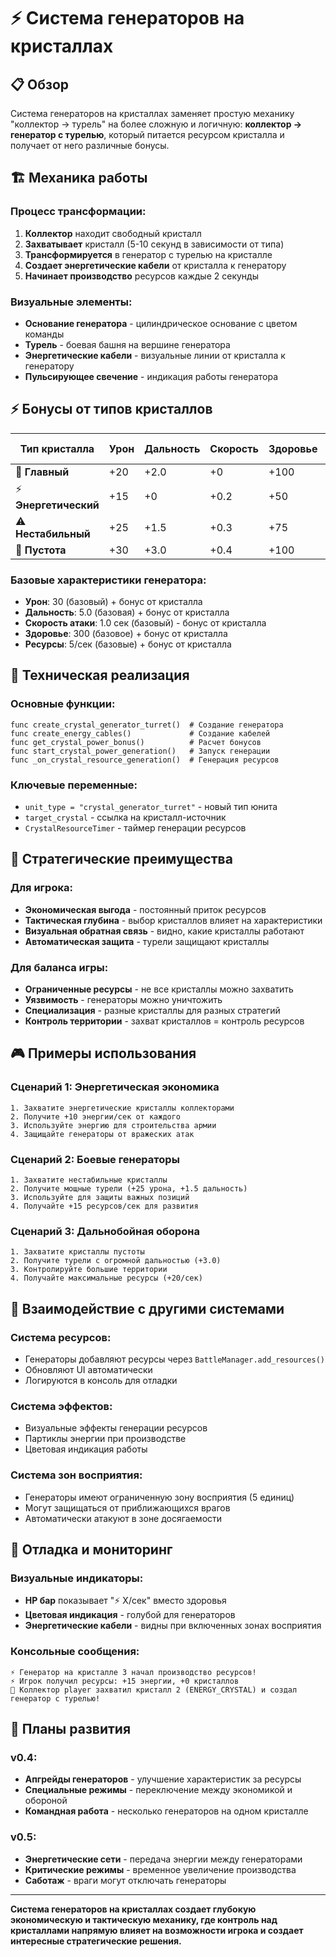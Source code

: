 # ⚡ Система генераторов на кристаллах

## 📋 Обзор

Система генераторов на кристаллах заменяет простую механику "коллектор → турель" на более сложную и логичную: **коллектор → генератор с турелью**, который питается ресурсом кристалла и получает от него различные бонусы.

## 🏗️ Механика работы

### **Процесс трансформации:**
1. **Коллектор** находит свободный кристалл
2. **Захватывает** кристалл (5-10 секунд в зависимости от типа)
3. **Трансформируется** в генератор с турелью на кристалле
4. **Создает энергетические кабели** от кристалла к генератору
5. **Начинает производство** ресурсов каждые 2 секунды

### **Визуальные элементы:**
- **Основание генератора** - цилиндрическое основание с цветом команды
- **Турель** - боевая башня на вершине генератора
- **Энергетические кабели** - визуальные линии от кристалла к генератору
- **Пульсирующее свечение** - индикация работы генератора

## ⚡ Бонусы от типов кристаллов

| Тип кристалла | Урон | Дальность | Скорость | Здоровье | Ресурсы/сек |
|---------------|------|-----------|----------|----------|-------------|
| 👑 **Главный** | +20 | +2.0 | +0 | +100 | +5 |
| ⚡ **Энергетический** | +15 | +0 | +0.2 | +50 | +10 |
| ⚠️ **Нестабильный** | +25 | +1.5 | +0.3 | +75 | +15 |
| 🌌 **Пустота** | +30 | +3.0 | +0.4 | +100 | +20 |

### **Базовые характеристики генератора:**
- **Урон**: 30 (базовый) + бонус от кристалла
- **Дальность**: 5.0 (базовая) + бонус от кристалла  
- **Скорость атаки**: 1.0 сек (базовый) - бонус от кристалла
- **Здоровье**: 300 (базовое) + бонус от кристалла
- **Ресурсы**: 5/сек (базовые) + бонус от кристалла

## 🔧 Техническая реализация

### **Основные функции:**
```gdscript
func create_crystal_generator_turret()  # Создание генератора
func create_energy_cables()             # Создание кабелей
func get_crystal_power_bonus()          # Расчет бонусов
func start_crystal_power_generation()   # Запуск генерации
func _on_crystal_resource_generation()  # Генерация ресурсов
```

### **Ключевые переменные:**
- `unit_type = "crystal_generator_turret"` - новый тип юнита
- `target_crystal` - ссылка на кристалл-источник
- `CrystalResourceTimer` - таймер генерации ресурсов

## 🎯 Стратегические преимущества

### **Для игрока:**
- **Экономическая выгода** - постоянный приток ресурсов
- **Тактическая глубина** - выбор кристаллов влияет на характеристики
- **Визуальная обратная связь** - видно, какие кристаллы работают
- **Автоматическая защита** - турели защищают кристаллы

### **Для баланса игры:**
- **Ограниченные ресурсы** - не все кристаллы можно захватить
- **Уязвимость** - генераторы можно уничтожить
- **Специализация** - разные кристаллы для разных стратегий
- **Контроль территории** - захват кристаллов = контроль ресурсов

## 🎮 Примеры использования

### **Сценарий 1: Энергетическая экономика**
```
1. Захватите энергетические кристаллы коллекторами
2. Получите +10 энергии/сек от каждого
3. Используйте энергию для строительства армии
4. Защищайте генераторы от вражеских атак
```

### **Сценарий 2: Боевые генераторы**
```
1. Захватите нестабильные кристаллы
2. Получите мощные турели (+25 урона, +1.5 дальность)
3. Используйте для защиты важных позиций
4. Получайте +15 ресурсов/сек для развития
```

### **Сценарий 3: Дальнобойная оборона**
```
1. Захватите кристаллы пустоты
2. Получите турели с огромной дальностью (+3.0)
3. Контролируйте большие территории
4. Получайте максимальные ресурсы (+20/сек)
```

## 🔄 Взаимодействие с другими системами

### **Система ресурсов:**
- Генераторы добавляют ресурсы через `BattleManager.add_resources()`
- Обновляют UI автоматически
- Логируются в консоль для отладки

### **Система эффектов:**
- Визуальные эффекты генерации ресурсов
- Партиклы энергии при производстве
- Цветовая индикация работы

### **Система зон восприятия:**
- Генераторы имеют ограниченную зону восприятия (5 единиц)
- Могут защищаться от приближающихся врагов
- Автоматически атакуют в зоне досягаемости

## 🐛 Отладка и мониторинг

### **Визуальные индикаторы:**
- **HP бар** показывает "⚡ X/сек" вместо здоровья
- **Цветовая индикация** - голубой для генераторов
- **Энергетические кабели** - видны при включенных зонах восприятия

### **Консольные сообщения:**
```
⚡ Генератор на кристалле 3 начал производство ресурсов!
⚡ Игрок получил ресурсы: +15 энергии, +0 кристаллов
🏰 Коллектор player захватил кристалл 2 (ENERGY_CRYSTAL) и создал генератор с турелью!
```

## 🔄 Планы развития

### **v0.4:**
- **Апгрейды генераторов** - улучшение характеристик за ресурсы
- **Специальные режимы** - переключение между экономикой и обороной
- **Командная работа** - несколько генераторов на одном кристалле

### **v0.5:**
- **Энергетические сети** - передача энергии между генераторами
- **Критические режимы** - временное увеличение производства
- **Саботаж** - враги могут отключать генераторы

---

**Система генераторов на кристаллах создает глубокую экономическую и тактическую механику, где контроль над кристаллами напрямую влияет на возможности игрока и создает интересные стратегические решения.** 